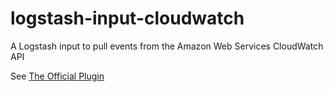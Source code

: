 # logstash-input-cloudwatch
A Logstash input to pull events from the Amazon Web Services CloudWatch API

See [The Official Plugin](https://github.com/logstash-plugins/logstash-input-cloudwatch)
